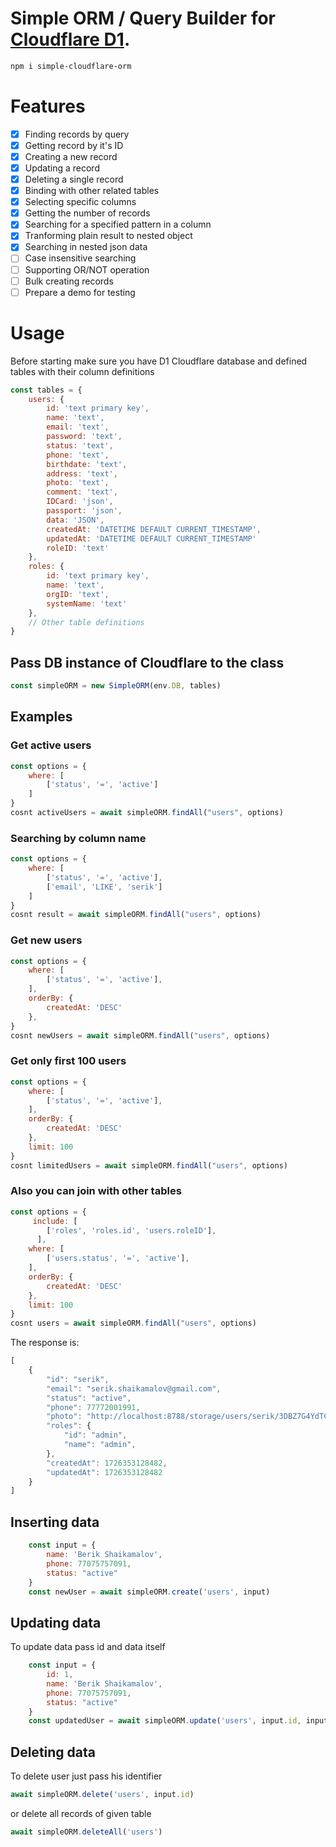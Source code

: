 # Simple ORM / Query Builder for [Cloudflare D1](https://developers.cloudflare.com/d1/).

```bash
npm i simple-cloudflare-orm
```

# Features

- [x] Finding records by query
- [x] Getting record by it's ID
- [x] Creating a new record
- [x] Updating a record
- [x] Deleting a single record
- [x] Binding with other related tables
- [x] Selecting specific columns
- [x] Getting the number of records
- [x] Searching for a specified pattern in a column
- [x] Tranforming plain result to nested object
- [x] Searching in nested json data
- [ ] Case insensitive searching
- [ ] Supporting OR/NOT operation
- [ ] Bulk creating records
- [ ] Prepare a demo for testing

# Usage
Before starting make sure you have D1 Cloudflare database and defined tables with their column definitions

```js
const tables = {
    users: {
        id: 'text primary key',
        name: 'text',
        email: 'text',
        password: 'text',
        status: 'text',
        phone: 'text',
        birthdate: 'text',
        address: 'text',
        photo: 'text',
        comment: 'text',
        IDCard: 'json',
        passport: 'json',
        data: 'JSON',
        createdAt: 'DATETIME DEFAULT CURRENT_TIMESTAMP',
        updatedAt: 'DATETIME DEFAULT CURRENT_TIMESTAMP'
        roleID: 'text'
    },
    roles: {
        id: 'text primary key',
        name: 'text',
        orgID: 'text',
        systemName: 'text'
    },
    // Other table definitions
}
```

## Pass DB instance of Cloudflare to the class

```js
const simpleORM = new SimpleORM(env.DB, tables)
```


## Examples

###  Get active users

```js
const options = {
    where: [
        ['status', '=', 'active']
    ]    
}
cosnt activeUsers = await simpleORM.findAll("users", options)
```

### Searching by column name
```js
const options = {
    where: [
        ['status', '=', 'active'],
        ['email', 'LIKE', 'serik']
    ]    
}
cosnt result = await simpleORM.findAll("users", options)
```

### Get new users
```js
const options = {
    where: [
        ['status', '=', 'active'],        
    ],
    orderBy: {
        createdAt: 'DESC'
    },
}
cosnt newUsers = await simpleORM.findAll("users", options)
```

### Get only first 100 users
```js
const options = {
    where: [
        ['status', '=', 'active'],        
    ],
    orderBy: {
        createdAt: 'DESC'
    },
    limit: 100
}
cosnt limitedUsers = await simpleORM.findAll("users", options)
```

### Also you can join with other tables
```js
const options = {
     include: [
        ['roles', 'roles.id', 'users.roleID'],        
      ],
    where: [
        ['users.status', '=', 'active'],        
    ],
    orderBy: {
        createdAt: 'DESC'
    },
    limit: 100
}
cosnt users = await simpleORM.findAll("users", options)
```

The response is:

```js
[
    {
        "id": "serik",
        "email": "serik.shaikamalov@gmail.com",                
        "status": "active",
        "phone": 77772001991,
        "photo": "http://localhost:8788/storage/users/serik/3DBZ7G4YdTCL4UQtx5fnM-square_1200-2.jpg",
        "roles": {
            "id": "admin",
            "name": "admin",                   
        },               
        "createdAt": 1726353128482,
        "updatedAt": 1726353128482
    }
]

```



## Inserting data

```js
    const input = {
        name: 'Berik Shaikamalov',
        phone: 77075757091,
        status: "active"
    }
    const newUser = await simpleORM.create('users', input)
```


## Updating data
To update data pass id and data itself
```js
    const input = {
        id: 1,
        name: 'Berik Shaikamalov',
        phone: 77075757091,
        status: "active"
    }
    const updatedUser = await simpleORM.update('users', input.id, input)
```


## Deleting data
To delete user just pass his identifier
```js
await simpleORM.delete('users', input.id)
```

or delete all records of given table

```js
await simpleORM.deleteAll('users')
```




  